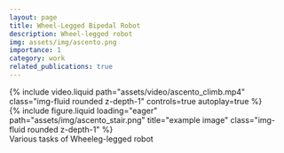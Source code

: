 ```yaml
---
layout: page
title: Wheel-Legged Bipedal Robot
description: Wheel-legged robot
img: assets/img/ascento.png
importance: 1
category: work
related_publications: true
---
```



<div class="row">
    <div class="col-sm mt-3 mt-md-0">
        {% include video.liquid path="assets/video/ascento_climb.mp4" class="img-fluid rounded z-depth-1" controls=true autoplay=true %}
    </div>
    <div class="col-sm mt-3 mt-md-0">
        {% include figure.liquid loading="eager" path="assets/img/ascento_stair.png" title="example image" class="img-fluid rounded z-depth-1" %}
    </div>
</div>
<div class="caption">
    Various tasks of Wheeleg-legged robot
</div>
